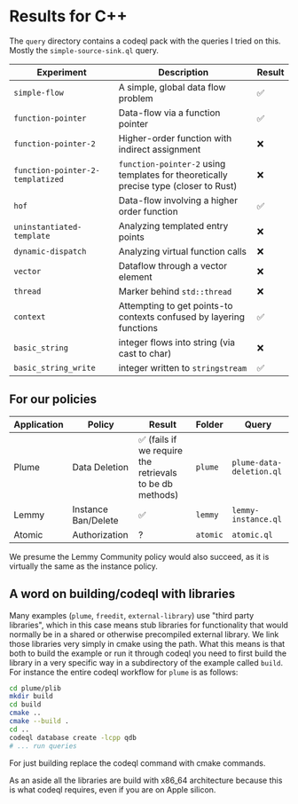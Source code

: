 # Results for C++

The `query` directory contains a codeql pack with the queries I tried on this.
Mostly the `simple-source-sink.ql` query.

| Experiment | Description | Result |
|-|-|-|
| `simple-flow` | A simple, global data flow problem | ✅ |
| `function-pointer` | Data-flow via a function pointer | ✅ |
| `function-pointer-2` | Higher-order function with indirect assignment | ❌ |
| `function-pointer-2-templatized` | `function-pointer-2` using templates for theoretically precise type (closer to Rust) | ❌ |
| `hof` | Data-flow involving a higher order function | ✅ |
| `uninstantiated-template` | Analyzing templated entry points | ❌ |
| `dynamic-dispatch` | Analyzing virtual function calls | ❌ |
| `vector` | Dataflow through a vector element | ❌ |
| `thread` | Marker behind `std::thread` | ❌ |
| `context` | Attempting to get points-to contexts confused by layering functions | ✅ |
| `basic_string` | integer flows into string (via cast to char) | ❌ |
| `basic_string_write` | integer written to `stringstream` | ✅ |

## For our policies

| Application | Policy | Result | Folder | Query |
|-|-|-|-|-|
| Plume | Data Deletion | ✅ (fails if we require the retrievals to be db methods) | `plume` | `plume-data-deletion.ql` |
| Lemmy | Instance Ban/Delete | ✅ | `lemmy` | `lemmy-instance.ql` |
| Atomic | Authorization | ? | `atomic` | `atomic.ql` |

We presume the Lemmy Community policy would also succeed, as it is virtually the
same as the instance policy.

## A word on building/codeql with libraries 

Many examples (`plume`, `freedit`, `external-library`) use "third party
libraries", which in this case means stub libraries for functionality that would
normally be in a shared or otherwise precompiled external library. We link
those libraries very simply in cmake using the path. What this means is that
both to build the example or run it through codeql you need to first build the
library in a very specific way in a subdirectory of the example called `build`.
For instance the entire codeql workflow for `plume` is as follows:

```sh
cd plume/plib
mkdir build
cd build
cmake ..
cmake --build .
cd ..
codeql database create -lcpp qdb 
# ... run queries
```

For just building replace the codeql command with cmake commands.

As an aside all the libraries are build with x86_64 architecture because this is
what codeql requires, even if you are on Apple silicon.